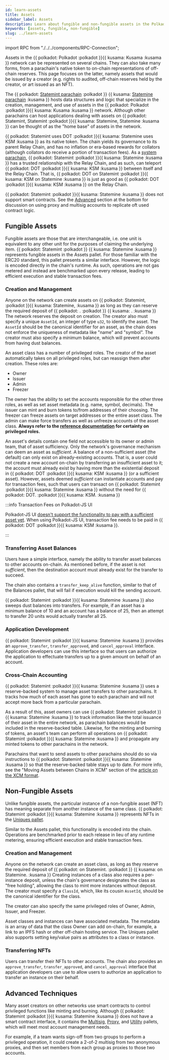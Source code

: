 ```yaml
---
id: learn-assets
title: Assets
sidebar_label: Assets
description: Learn about fungible and non-fungible assets in the Polkadot network.
keywords: [assets, fungible, non-fungible]
slug: ../learn-assets
---
```


import RPC from "./../../components/RPC-Connection";

Assets in the {{ polkadot: Polkadot :polkadot }}{{ kusama: Kusama :kusama }} network can be
represented on several chains. They can also take many forms, from a parachain's native token to
on-chain representations of off-chain reserves. This page focuses on the latter, namely assets that
would be issued by a creator (e.g. rights to audited, off-chain reserves held by the creator, or art
issued as an NFT).

The
{{ polkadot: [Statemint parachain](https://www.parity.io/blog/statemint-generic-assets-chain-proposing-a-common-good-parachain-to-polkadot-governance/) :polkadot }}
{{ kusama: [Statemine parachain](https://www.parity.io/blog/statemint-generic-assets-chain-proposing-a-common-good-parachain-to-polkadot-governance/) :kusama }}
hosts data structures and logic that specialize in the creation, management, and use of assets in
the {{ polkadot: Polkadot :polkadot }}{{ kusama: Kusama :kusama }} network. Although other
parachains can host applications dealing with assets on
{{ polkadot: Statemint, Statemint :polkadot }}{{ kusama: Statemine, Statemine :kusama }} can be
thought of as the "home base" of assets in the network.

{{ polkadot: Statemint uses DOT :polkadot }}{{ kusama: Statemine uses KSM :kusama }} as its native
token. The chain yields its governance to its parent Relay Chain, and has no inflation or era-based
rewards for collators (although collators do receive a portion of transaction fees). As a
[system parachain](https://polkadot.network/blog/common-good-parachains-an-introduction-to-governance-allocated-parachain-slots/),
{{ polkadot: Statemint :polkadot }}{{ kusama: Statemine :kusama }} has a trusted relationship with
the Relay Chain, and as such, can teleport {{ polkadot: DOT :polkadot }}{{ kusama: KSM :kusama }}
between itself and the Relay Chain. That is,
{{ polkadot: DOT on Statemint :polkadot }}{{ kusama: KSM on Statemine :kusama }} is just as good as
{{ polkadot: DOT :polkadot }}{{ kusama: KSM :kusama }} on the Relay Chain.

{{ polkadot: Statemint :polkadot }}{{ kusama: Statemine :kusama }} does not support smart contracts.
See the [Advanced](#advanced-techniques) section at the bottom for discussion on using proxy and
multisig accounts to replicate oft used contract logic.

## Fungible Assets

Fungible assets are those that are interchangeable, i.e. one unit is equivalent to any other unit
for the purposes of claiming the underlying item. {{ polkadot: Statemint :polkadot }}
{{ kusama: Statemine :kusama }} represents fungible assets in the Assets pallet. For those familiar
with the ERC20 standard, this pallet presents a similar interface. However, the logic is encoded
directly in the chain's runtime. As such, operations are not gas metered and instead are benchmarked
upon every release, leading to efficient execution and stable transaction fees.

### Creation and Management

Anyone on the network can create assets on
{{ polkadot: Statemint, :polkadot }}{{ kusama: Statemine, :kusama }} as long as they can reserve the
required deposit of
{{ polkadot: <RPC network="statemint" path="consts.assets.assetDeposit" defaultValue={100000000000} filter="humanReadable"/>. :polkadot }}
{{ kusama: <RPC network="statemine" path="consts.assets.assetDeposit" defaultValue={100000000000} filter="humanReadable"/>. :kusama }}
The network reserves the deposit on creation. The creator also must specify a unique `AssetId`, an
integer of type `u32`, to identify the asset. The `AssetId` should be the canonical identifier for
an asset, as the chain does not enforce the uniqueness of metadata like "name" and "symbol". The
creator must also specify a minimum balance, which will prevent accounts from having dust balances.

An asset class has a number of privileged roles. The creator of the asset automatically takes on all
privileged roles, but can reassign them after creation. These roles are:

- Owner
- Issuer
- Admin
- Freezer

The owner has the ability to set the accounts responsible for the other three roles, as well as set
asset metadata (e.g. name, symbol, decimals). The issuer can mint and burn tokens to/from addresses
of their choosing. The freezer can freeze assets on target addresses or the entire asset class. The
admin can make force transfers as well as unfreeze accounts of the asset class. **Always refer to
the [reference documentation](https://crates.parity.io/pallet_assets/index.html) for certainty on
privileged roles.**

An asset's details contain one field not accessible to its owner or admin team, that of asset
sufficiency. Only the network's governance mechanism can deem an asset as _sufficient_. A balance of
a non-sufficient asset (the default) can only exist on already-existing accounts. That is, a user
could not create a new account on-chain by transferring an insufficient asset to it; the account
must already exist by having more than the existential deposit in
{{ polkadot: DOT :polkadot }}{{ kusama: KSM :kusama }} (or a sufficient asset). However, assets
deemed _sufficient_ can instantiate accounts and pay for transaction fees, such that users can
transact on {{ polkadot: Statemint :polkadot }}{{ kusama: Statemine :kusama }} without the need for
{{ polkadot: DOT. :polkadot }}{{ kusama: KSM. :kusama }}

:::info Transaction Fees on Polkadot-JS UI

Polkadot-JS UI
[doesn't support the functionality to pay with a sufficient asset yet](https://github.com/polkadot-js/apps/issues/7812).
When using Polkadot-JS UI, transaction fee needs to be paid in
{{ polkadot:  DOT :polkadot }}{{ kusama: KSM :kusama }}.

:::

### Transferring Asset Balances

Users have a simple interface, namely the ability to transfer asset balances to other accounts
on-chain. As mentioned before, if the asset is not _sufficient_, then the destination account must
already exist for the transfer to succeed.

The chain also contains a `transfer_keep_alive` function, similar to that of the Balances pallet,
that will fail if execution would kill the sending account.

{{ polkadot: Statemint :polkadot }}{{ kusama: Statemine :kusama }} also sweeps dust balances into
transfers. For example, if an asset has a minimum balance of 10 and an account has a balance of 25,
then an attempt to transfer 20 units would actually transfer all 25.

### Application Development

{{ polkadot: Statemint :polkadot }}{{ kusama: Statemine :kusama }} provides an `approve_transfer`,
`transfer_approved`, and `cancel_approval` interface. Application developers can use this interface
so that users can authorize the application to effectuate transfers up to a given amount on behalf
of an account.

### Cross-Chain Accounting

{{ polkadot: Statemint :polkadot }}{{ kusama: Statemine :kusama }} uses a reserve-backed system to
manage asset transfers to other parachains. It tracks how much of each asset has gone to each
parachain and will not accept more back from a particular parachain.

As a result of this, asset owners can use
{{ polkadot: Statemint :polkadot }}{{ kusama: Statemine :kusama }} to track information like the
total issuance of their asset in the entire network, as parachain balances would be included in the
reserve-backed table. Likewise, for the minting and burning of tokens, an asset's team can perform
all operations on {{ polkadot: Statemint :polkadot }}{{ kusama: Statemine :kusama }} and propagate
any minted tokens to other parachains in the network.

Parachains that want to send assets to other parachains should do so via instructions to
{{ polkadot: Statemint :polkadot }}{{ kusama: Statemine :kusama }} so that the reserve-backed table
stays up to date. For more info, see the "Moving Assets between Chains in XCM" section of the
[article on the XCM format](https://polkadot.network/blog/xcm-the-cross-consensus-message-format/).

## Non-Fungible Assets

Unlike fungible assets, the particular instance of a non-fungible asset (NFT) has meaning separate
from another instance of the same class.
{{ polkadot: Statemint :polkadot }}{{ kusama: Statemine :kusama }} represents NFTs in the
[Uniques pallet](https://crates.parity.io/pallet_uniques/index.html).

Similar to the Assets pallet, this functionality is encoded into the chain. Operations are
benchmarked prior to each release in lieu of any runtime metering, ensuring efficient execution and
stable transaction fees.

### Creation and Management

Anyone on the network can create an asset class, as long as they reserve the required deposit of
{{ polkadot: <RPC network="statemint" path="consts.assets.assetDeposit" defaultValue={100000000000} filter="humanReadable"/> on Statemint. :polkadot }}
{{ kusama: <RPC network="statemine" path="consts.assets.assetDeposit" defaultValue={100000000000} filter="humanReadable"/> on Statemine. :kusama }}
Creating instances of a class also requires a per-instance deposit, unless the chain's governance
designates the class as "free holding", allowing the class to mint more instances without deposit.
The creator must specify a `ClassId`, which, like its cousin `AssetId`, should be the canonical
identifier for the class.

The creator can also specify the same privileged roles of Owner, Admin, Issuer, and Freezer.

Asset classes and instances can have associated metadata. The metadata is an array of data that the
class Owner can add on-chain, for example, a link to an IPFS hash or other off-chain hosting
service. The Uniques pallet also supports setting key/value pairs as attributes to a class or
instance.

### Transferring NFTs

Users can transfer their NFTs to other accounts. The chain also provides an `approve_transfer`,
`transfer_approved`, and `cancel_approval` interface that application developers can use to allow
users to authorize an application to transfer an instance on their behalf.

## Advanced Techniques

Many asset creators on other networks use smart contracts to control privileged functions like
minting and burning. Although {{ polkadot: Statemint :polkadot }}{{ kusama: Statemine :kusama }}
does not have a smart contract interface, it contains the
[Multisig](https://crates.parity.io/pallet_multisig/index.html),
[Proxy](https://crates.parity.io/pallet_proxy/index.html), and
[Utility](https://crates.parity.io/pallet_utility/index.html) pallets, which will meet most account
management needs.

For example, if a team wants sign-off from two groups to perform a privileged operation, it could
create a 2-of-2 multisig from two anonymous proxies, and then set members from each group as proxies
to those two accounts.
